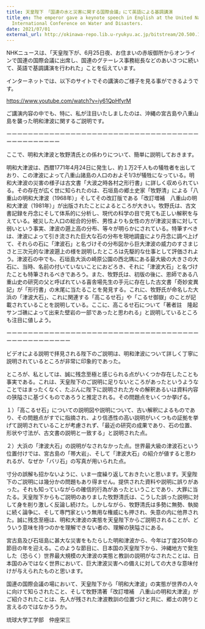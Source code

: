 ```yaml
---
title: 天皇陛下　「国連の水と災害に関する国際会議」にて英語による基調講演
title_en: The emperor gave a keynote speech in English at the United Nations
  International Conference on Water and Disasters.
date: 2021/07/01
external_url: http://okinawa-repo.lib.u-ryukyu.ac.jp/bitstream/20.500.12001/24686/1/vol5no2p17.pdf
---
```

NHKニュースは、「天皇陛下が、6月25日夜、お住まいの赤坂御所からオンラインで国連の国際会議に出席し、国連のグテーレス事務総長などのあいさつに続いて、英語で基調講演を行われた」ことを伝えています。

インターネットでは、以下のサイトでその講演のご様子を見る事ができるようです。

https://www.youtube.com/watch?v=iy61QpHfyrM

ご講演内容の中でも、特に、私が注目いたしましたのは、沖縄の宮古島や八重山島を襲った明和津波に関するご説明です。

ーーーーーーーーーーーーーーーーーーーーーーーーーーーーーーーーーーーーーーーーーーーーーー

ここで、明和大津波と牧野清氏との係わりについて、簡単に説明しておきます。

明和大津波は、西暦1771年4月24日に発生し、約１万2千人もの犠牲者を出しており、この津波によって八重山諸島の人口のおよそ1/3が犠牲になっている。明和大津波の災害の様子は古文書「大波之時各村之形行書」に詳しく収められている。その存在が広く世に知られたのは、石垣島の郷土史家「牧野清」による「八重山の明和大津波（1968年）」そしてその改訂版である「改訂増補　八重山の明和大津波（1981年）」が出版されたことによるところが大きい。牧野氏は、古文書記録を丹念にそして体系的に分析し、現代の科学の目で見ても正しい解釈を与えている。被災した人口の総合的分析、男性よりも女性の方が津波災害に対して弱いという事実、津波の遡上高の分布、等々が明らかにされている。特筆すべきは、津波によって引き流された巨大な石の分布を現地調査により丹念に調べ上げて、それらの石に「津波石」と名づけその分布図から巨大津波の威力のすさまじさと三次元的な津波遡上の様を説明したところは先駆的な仕事として評価されよう。津波石の中でも、石垣島大浜の崎原公園の西北隅にある最大級の大きさの大石に、当時、名前の付いていないことにおどろき、それに「津波大石」と名づけたことも特筆されるべきであろう。また、牧野氏は、初版の後に、恩師である八重山史の研究の父と呼ばれている喜舎場先生の手元に存在した古文書「奇妙変異記」が「形行書」の末尾に当たることを発見する。これに、牧野氏が命名した大浜の「津波大石」、これに関連する「高こるせ石」や「こるせ御嶽」のことが記載されていることを説明している。ここに、高こるせ石について「著者註　隆起サンゴ礁によって出来た壁岩の一部であったと思われる」と説明しているところも注目に値しよう。

ーーーーーーーーーーーーーーーーーーーーーーーーーーーーーーーーーーーーーーーーーーーーーーーー

ビデオによる説明で拝見される陛下のご説明は、明和津波について詳しく丁寧に説明されているところが非常に印象的であった。

ところが、私としては、誠に残念至極と感じられる点がいくつか存在したことも事実である。これは、天皇陛下のご説明に足りないところがあったというようなことではまったくなく、たぶんに陛下に説明された方々の解釈あるいは資料内容の狭隘さに基づくものであろうと推定される。その問題点をいくつか挙げる。

１）「高こるせ石」についての説明図や説明について、古い解釈によるものであり、その問題点がすでに指摘され、より信憑性の高い説明がいくつもの証拠を挙げて説明されていることが考慮されず、「最近の研究の成果であり、石の位置、形状や寸法が、古文書の説明と一致する」と説明された点。

２）大浜の「津波大石」の説明がなされなかった点。世界最大級の津波石という位置付けでは、宮古島の「帯大岩」、そして「津波大石」の紹介が値すると思われるが、なぜか「バリ石」の写真が用いられた点。

寸分の誤解も招かないように、いま一度繰り返しておきたいと思います。天皇陛下のご説明には幾分かの問題もあり得ません。提供された資料や説明に誤りがあった。それも知っていながらの確信的行為があったということであり、大罪に当たる。天皇陛下からもご説明のありました牧野清氏は、こうした誤った説明に対して身を削り激しく反論し続けた。しかしながら、牧野清氏は多勢に無勢、執拗に続く論争に、そして専門家という無用な権威にも押され、失意の内に他界された。誠に残念至極は、明和大津波の実態を天皇陛下からご説明されることが、どういう意味を持つのかを理解できない者の、理解の狭隘さにある。

宮古島及び石垣島に甚大な災害をもたらした明和津波から、今年は丁度250年の節目の年を迎える。このような節目に、日本国の天皇陛下から、沖縄地方で発生した（恐らく）世界最大規模の大津波の実態と教訓の説明がなされたことは、日本国のみではなく世界において、巨大津波災害への備えに対しての大きな意味付けが与えられたものと思います。

国連の国際会議の場において、天皇陛下から「明和大津波」の実態が世界の人々に向けて知らされたこと、そして牧野清著「改訂増補　八重山の明和大津波」がご紹介されたことは、先人が残された津波教訓の位置づけと共に、郷土の誇りと言えるのではなかろうか。

琉球大学工学部　仲座栄三
